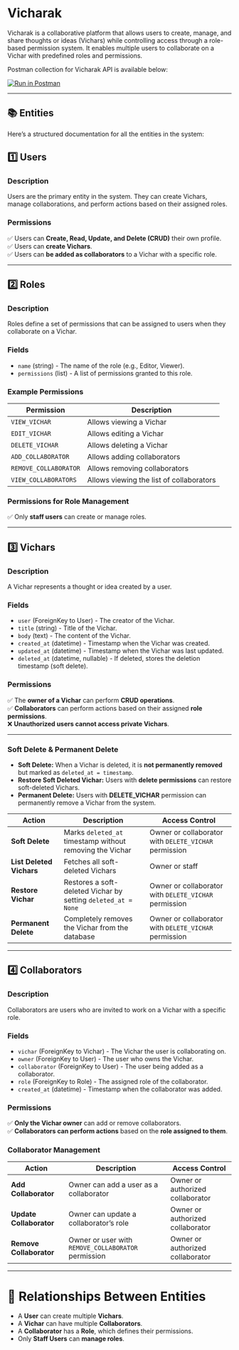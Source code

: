 # **Vicharak**  

Vicharak is a collaborative platform that allows users to create, manage, and share thoughts or ideas (Vichars) while controlling access through a role-based permission system. It enables multiple users to collaborate on a Vichar with predefined roles and permissions.  

Postman collection for Vicharak API is available below:

[![Run in Postman](https://run.pstmn.io/button.svg)](https://documenter.getpostman.com/view/17055995/2sAYdipVf5#6883accc-30b4-44a7-89de-287498e41a79)

---

## **📚 Entities**  

Here’s a structured documentation for all the entities in the system:  

## **1️⃣ Users**  

### **Description**

Users are the primary entity in the system. They can create Vichars, manage collaborations, and perform actions based on their assigned roles.  

### **Permissions**  

✅ Users can **Create, Read, Update, and Delete (CRUD)** their own profile.  
✅ Users can **create Vichars**.  
✅ Users can **be added as collaborators** to a Vichar with a specific role.  

---

## **2️⃣ Roles**  

### **Description**

Roles define a set of permissions that can be assigned to users when they collaborate on a Vichar.  

### **Fields**  

- `name` (string) - The name of the role (e.g., Editor, Viewer).  
- `permissions` (list) - A list of permissions granted to this role.  

### **Example Permissions**  

| Permission            | Description                              |
| --------------------- | ---------------------------------------- |
| `VIEW_VICHAR`         | Allows viewing a Vichar                  |
| `EDIT_VICHAR`         | Allows editing a Vichar                  |
| `DELETE_VICHAR`       | Allows deleting a Vichar                 |
| `ADD_COLLABORATOR`    | Allows adding collaborators              |
| `REMOVE_COLLABORATOR` | Allows removing collaborators            |
| `VIEW_COLLABORATORS`  | Allows viewing the list of collaborators |

### **Permissions for Role Management**  

✅ Only **staff users** can create or manage roles.  

---

## **3️⃣ Vichars**  

### **Description**

A Vichar represents a thought or idea created by a user.  

### **Fields**  

- `user` (ForeignKey to User) - The creator of the Vichar.  
- `title` (string) - Title of the Vichar.  
- `body` (text) - The content of the Vichar.  
- `created_at` (datetime) - Timestamp when the Vichar was created.  
- `updated_at` (datetime) - Timestamp when the Vichar was last updated.  
- `deleted_at` (datetime, nullable) - If deleted, stores the deletion timestamp (soft delete).  

### **Permissions**  

✅ The **owner of a Vichar** can perform **CRUD operations**.  
✅ **Collaborators** can perform actions based on their assigned **role permissions**.  
❌ **Unauthorized users cannot access private Vichars**.  

---

### **Soft Delete & Permanent Delete**  

- **Soft Delete:** When a Vichar is deleted, it is **not permanently removed** but marked as `deleted_at = timestamp`.  
- **Restore Soft Deleted Vichar:** Users with **delete permissions** can restore soft-deleted Vichars.  
- **Permanent Delete:** Users with **DELETE_VICHAR** permission can permanently remove a Vichar from the system.  

| Action                   | Description                                                   | Access Control                                        |
| ------------------------ | ------------------------------------------------------------- | ----------------------------------------------------- |
| **Soft Delete**          | Marks `deleted_at` timestamp without removing the Vichar      | Owner or collaborator with `DELETE_VICHAR` permission |
| **List Deleted Vichars** | Fetches all soft-deleted Vichars                              | Owner or staff                                        |
| **Restore Vichar**       | Restores a soft-deleted Vichar by setting `deleted_at = None` | Owner or collaborator with `DELETE_VICHAR` permission |
| **Permanent Delete**     | Completely removes the Vichar from the database               | Owner or collaborator with `DELETE_VICHAR` permission |

---

## **4️⃣ Collaborators**  

### **Description**

Collaborators are users who are invited to work on a Vichar with a specific role.  

### **Fields**  

- `vichar` (ForeignKey to Vichar) - The Vichar the user is collaborating on.  
- `owner` (ForeignKey to User) - The user who owns the Vichar.  
- `collaborator` (ForeignKey to User) - The user being added as a collaborator.  
- `role` (ForeignKey to Role) - The assigned role of the collaborator.  
- `created_at` (datetime) - Timestamp when the collaborator was added.  

### **Permissions**  

✅ **Only the Vichar owner** can add or remove collaborators.  
✅ **Collaborators can perform actions** based on the **role assigned to them**.  

### **Collaborator Management**  

| Action                  | Description                                         | Access Control                   |
| ----------------------- | --------------------------------------------------- | -------------------------------- |
| **Add Collaborator**    | Owner can add a user as a collaborator              | Owner or authorized collaborator |
| **Update Collaborator** | Owner can update a collaborator’s role              | Owner or authorized collaborator |
| **Remove Collaborator** | Owner or user with `REMOVE_COLLABORATOR` permission | Owner or authorized collaborator |

---

# **🔗 Relationships Between Entities**  

- A **User** can create multiple **Vichars**.  
- A **Vichar** can have multiple **Collaborators**.  
- A **Collaborator** has a **Role**, which defines their permissions.  
- Only **Staff Users** can **manage roles**.  
